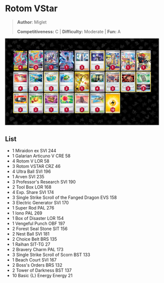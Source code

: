 # Rotom VStar

> **Author**: Miglet
> 
> **Competitiveness:** C | **Difficulty:** Moderate | **Fun:** A

![decklist](../../!Images/Standard/7BST-MEW/Rotom%20VStar.png)

## List
* 1 Miraidon ex SVI 244
* 1 Galarian Articuno V CRE 58
* 4 Rotom V LOR 58
* 3 Rotom VSTAR CRZ 46
* 4 Ultra Ball SVI 196
* 1 Arven SVI 235
* 3 Professor's Research SVI 190
* 2 Tool Box LOR 168
* 4 Exp. Share SVI 174
* 3 Single Strike Scroll of the Fanged Dragon EVS 158
* 3 Electric Generator SVI 170
* 1 Super Rod PAL 276
* 1 Iono PAL 269
* 1 Box of Disaster LOR 154
* 1 Vengeful Punch OBF 197
* 2 Forest Seal Stone SIT 156
* 2 Nest Ball SVI 181
* 2 Choice Belt BRS 135
* 1 Raihan SIT-TG 27
* 2 Bravery Charm PAL 173
* 3 Single Strike Scroll of Scorn BST 133
* 1 Beach Court SVI 167
* 2 Boss's Orders BRS 132
* 2 Tower of Darkness BST 137
* 10 Basic {L} Energy Energy 21
